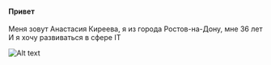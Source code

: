 #### Привет

Меня зовут Анастасия Киреева, я из города Ростов-на-Дону, мне 36 лет
И я хочу развиваться в сфере IT

![Alt text](https://file%2B.vscode-resource.vscode-cdn.net/c%3A/Users/Acer/OneDrive/%D0%A0%D0%B0%D0%B1%D0%BE%D1%87%D0%B8%D0%B9%20%D1%81%D1%82%D0%BE%D0%BB/%D0%9F%D0%BE%D1%80%D1%82%D1%84%D0%BE%D0%BB%D0%B8%D0%BE/IMG_20221107_121354.jpg?version%3D1669913161746)